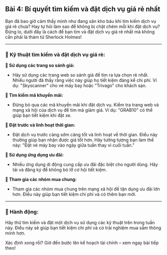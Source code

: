 ## Bài 4: Bí quyết tìm kiếm và đặt dịch vụ giá rẻ nhất

Bạn đã bao giờ cảm thấy mình như đang săn kho báu khi tìm kiếm dịch vụ giá rẻ chưa? Hay tự hỏi làm sao để không bị chặt chém mỗi khi đặt dịch vụ? Đừng lo, dưới đây là cách để bạn tìm và đặt dịch vụ giá rẻ nhất mà không cần phải là thám tử Sherlock Holmes!

---

### 📌 Kỹ thuật tìm kiếm và đặt dịch vụ giá rẻ:

**🔹 Sử dụng các trang so sánh giá:**
- Hãy sử dụng các trang web so sánh giá để tìm ra lựa chọn rẻ nhất. Nhiều người đã thấy rằng việc này giúp họ tiết kiệm đáng kể chi phí. Ví dụ: "Skyscanner" cho vé máy bay hoặc "Trivago" cho khách sạn.

**🔹 Tìm kiếm mã khuyến mãi:**
- Đừng bỏ qua các mã khuyến mãi khi đặt dịch vụ. Kiểm tra trang web và mạng xã hội của dịch vụ để tìm mã giảm giá. Ví dụ: "GRAB10" có thể giúp bạn tiết kiệm khi đặt xe.

**🔹 Đặt trước và linh hoạt thời gian:**
- Đặt dịch vụ trước càng sớm càng tốt và linh hoạt về thời gian. Điều này thường giúp bạn nhận được giá tốt hơn. Hãy tưởng tượng bạn làm thế này: "Đặt vé máy bay vào ngày giữa tuần thay vì cuối tuần."

**🔹 Sử dụng ứng dụng ưu đãi:**
- Nhiều ứng dụng di động cung cấp ưu đãi đặc biệt cho người dùng. Hãy tải và đăng ký để không bỏ lỡ cơ hội tiết kiệm.

**🔹 Tham gia các nhóm mua chung:**
- Tham gia các nhóm mua chung trên mạng xã hội để tận dụng ưu đãi lớn hơn. Điều này giúp bạn tiết kiệm chi phí và có thêm bạn mới.

---

### 🚀 Hành động:

Hãy thử tìm kiếm và đặt một dịch vụ sử dụng các kỹ thuật trên trong tuần này. Điều này sẽ giúp bạn tiết kiệm chi phí và có trải nghiệm mua sắm thông minh hơn.

Xác định xong rồi? Giờ đến bước lên kế hoạch tài chính – xem ngay bài tiếp theo!